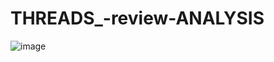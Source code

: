 # THREADS_-review-ANALYSIS
![image](https://github.com/vish1027/THREADS_-review-ANALYSIS/assets/148954324/c7801b86-a877-43be-be78-e3bdedc19f74)
